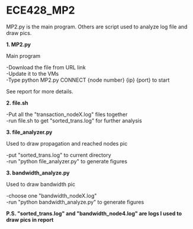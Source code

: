 # ECE428_MP2

MP2.py is the main program. Others are script used to analyze log file and draw pics.

**1. MP2.py**

Main program  
  
-Download the file from URL link  
-Update it to the VMs  
-Type python MP2.py CONNECT {node number} {ip} {port} to start  
  
See report for more details.  

**2. file.sh**

-Put all the "transaction_nodeX.log" files together  
-run file.sh to get "sorted_trans.log" for further analysis  

**3. file_analyzer.py**

Used to draw propagation and reached nodes pic 
  
-put "sorted_trans.log" to current directory  
-run "python file_analyzer.py" to generate figures  

**3. bandwidth_analyze.py**

Used to draw bandwidth pic 

-choose one "bandwidth_nodeX.log"  
-run "python bandwidth_analyze.py" to generate figures  

**P.S. "sorted_trans.log" and "bandwidth_node4.log" are logs I used to draw pics in report**